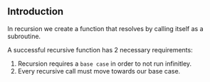 ## Introduction

In recursion we create a function that resolves by calling itself as a subroutine.

A successful recursive function has 2 necessary requirements:

1. Recursion requires a `base case` in order to not run infinitley.
2. Every recursive call must move towards our base case.
